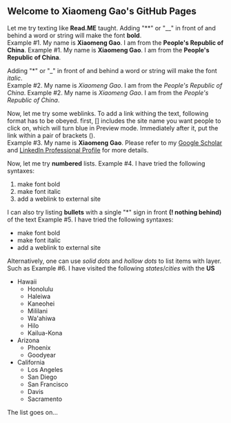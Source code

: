 ## Welcome to Xiaomeng Gao's GitHub Pages

Let me try texting like **Read.ME** taught.
Adding "**" or "__" in front of and behind a word or string will make the font **bold**.<br/>
Example #1. My name is **Xiaomeng Gao**. I am from the **People's Republic of China**.
Example #1. My name is __Xiaomeng Gao__. I am from the __People's Republic of China__.

Adding "*" or "_" in front of and behind a word or string will make the font *italic*.<br/>
Example #2. My name is *Xiaomeng Gao*. I am from the *People's Republic of China*.
Example #2. My name is _Xiaomeng Gao_. I am from the _People's Republic of China_.

Now, let me try some weblinks. To add a link withing the text, following format has to be obeyed. 
first, [] includes the site name you want people to click on, which will turn blue in Preview mode. Immediately after it, put the link within a pair of brackets ().<br/>
Example #3. My name is **Xiaomeng Gao**. Please refer to my [Google Scholar](https://scholar.google.com/citations?user=ev56Ug0AAAAJ&hl=en) and [LinkedIn Professional Profile](https://www.linkedin.com/in/xiaomenggao/) for more details.

Now, let me try **numbered** lists. 
Example #4. I have tried the following syntaxes:
1. make font bold
2. make font italic
3. add a weblink to external site

I can also try listing **bullets** with a single "*" sign in front **(! nothing behind)** of the text
Example #5. I have tried the following syntaxes:
* make font bold
* make font italic
* add a weblink to external site

Alternatively, one can use _solid dots_ and _hollow dots_ to list items with layer. Such as
Example #6. I have visited the following _states_/_cities_ with the **US**
- Hawaii
  - Honolulu
  - Haleiwa
  - Kaneohei
  - Mililani
  - Wa'ahiwa
  - Hilo
  - Kailua-Kona
- Arizona
  - Phoenix
  - Goodyear
- California
  - Los Angeles
  - San Diego
  - San Francisco
  - Davis
  - Sacramento
  
The list goes on...


